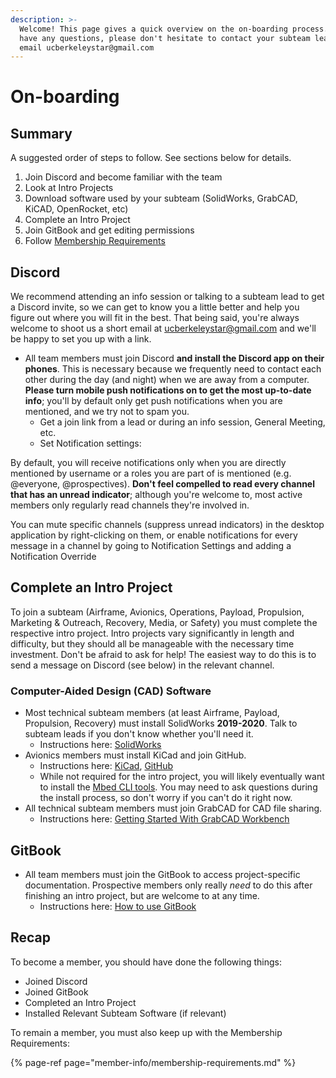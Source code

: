 ```yaml
---
description: >-
  Welcome! This page gives a quick overview on the on-boarding process. If you
  have any questions, please don't hesitate to contact your subteam lead or
  email ucberkeleystar@gmail.com
---
```


# On-boarding

## Summary

A suggested order of steps to follow. See sections below for details.

1. Join Discord and become familiar with the team
2. Look at Intro Projects
3. Download software used by your subteam \(SolidWorks, GrabCAD, KiCAD, OpenRocket, etc\)
4. Complete an Intro Project
5. Join GitBook and get editing permissions
6. Follow [Membership Requirements](member-info/membership-requirements.md)

## Discord

We recommend attending an info session or talking to a subteam lead to get a Discord invite, so we can get to know you a little better and help you figure out where you will fit in the best. That being said, you're always welcome to shoot us a short email at [ucberkeleystar@gmail.com](mailto:ucberkeleystar@gmail.com) and we'll be happy to set you up with a link.

* All team members must join Discord **and install the Discord app on their phones**. This is necessary because we frequently need to contact each other during the day \(and night\) when we are away from a computer. **Please turn mobile push notifications on to get the most up-to-date info**; you'll by default only get push notifications when you are mentioned, and we try not to spam you.
  * Get a join link from a lead or during an info session, General Meeting, etc.
  * Set Notification settings:

By default, you will receive notifications only when you are directly mentioned by username or a roles you are part of is mentioned \(e.g. @everyone, @prospectives\). **Don't feel compelled to read every channel that has an unread indicator**; although you're welcome to, most active members only regularly read channels they're involved in. 

You can mute specific channels \(suppress unread indicators\) in the desktop application by right-clicking on them, or enable notifications for every message in a channel by going to Notification Settings and adding a Notification Override

## Complete an Intro Project

To join a subteam \(Airframe, Avionics, Operations, Payload, Propulsion, Marketing & Outreach, Recovery, Media, or Safety\) you must complete the respective intro project. Intro projects vary significantly in length and difficulty, but they should all be manageable with the necessary time investment. Don't be afraid to ask for help! The easiest way to do this is to send a message on Discord \(see below\) in the relevant channel.

### Computer-Aided Design \(CAD\) Software

* Most technical subteam members \(at least Airframe, Payload, Propulsion, Recovery\) must install SolidWorks **2019-2020**. Talk to subteam leads if you don't know whether you'll need it.
  * Instructions here: [SolidWorks](tutorials/software/solidworks.md)
* Avionics members must install KiCad and join GitHub.
  * Instructions here: [KiCad](https://kicad-pcb.org/), [GitHub](https://github.com/)
  * While not required for the intro project, you will likely eventually want to install the [Mbed CLI tools](tutorials/avionics/mbed-command-line-interface-cli-tools.md). You may need to ask questions during the install process, so don't worry if you can't do it right now.
* All technical subteam members must join GrabCAD for CAD file sharing.
  * Instructions here: [Getting Started With GrabCAD Workbench](tutorials/software/getting-started-with-grabcad.md)

## GitBook

* All team members must join the GitBook to access project-specific documentation. Prospective members only really _need_ to do this after finishing an intro project, but are welcome to at any time.
  * Instructions here: [How to use GitBook](how-to-use-gitbook.md)

## Recap

To become a member, you should have done the following things:

* Joined Discord
* Joined GitBook
* Completed an Intro Project
* Installed Relevant Subteam Software \(if relevant\)

To remain a member, you must also keep up with the Membership Requirements:

{% page-ref page="member-info/membership-requirements.md" %}

